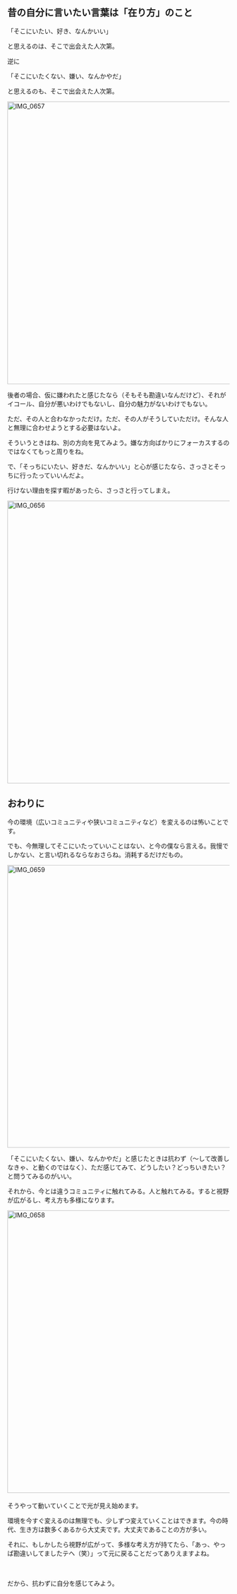 ## 昔の自分に言いたい言葉は「在り方」のこと
「そこにいたい、好き、なんかいい」

と思えるのは、そこで出会えた人次第。

逆に

「そこにいたくない、嫌い、なんかやだ」

と思えるのも、そこで出会えた人次第。

<a data-flickr-embed="true"  href="https://www.flickr.com/photos/nnammg/32274372694/in/dateposted-public/" title="IMG_0657"><img src="https://c1.staticflickr.com/3/2865/32274372694_4fe48338e0_z.jpg" width="640" height="640" alt="IMG_0657"></a><script async src="//embedr.flickr.com/assets/client-code.js" charset="utf-8"></script>

後者の場合、仮に嫌われたと感じたなら（そもそも勘違いなんだけど）、それがイコール、自分が悪いわけでもないし、自分の魅力がないわけでもない。

ただ、その人と合わなかっただけ。ただ、その人がそうしていただけ。そんな人と無理に合わせようとする必要はないよ。

そういうときはね、別の方向を見てみよう。嫌な方向ばかりにフォーカスするのではなくてもっと周りをね。

で、「そっちにいたい、好きだ、なんかいい」と心が感じたなら、さっさとそっちに行ったっていいんだよ。

行けない理由を探す暇があったら、さっさと行ってしまえ。

<a data-flickr-embed="true"  href="https://www.flickr.com/photos/nnammg/32274371354/in/dateposted-public/" title="IMG_0656"><img src="https://c1.staticflickr.com/1/444/32274371354_2b077dcca1_z.jpg" width="640" height="640" alt="IMG_0656"></a><script async src="//embedr.flickr.com/assets/client-code.js" charset="utf-8"></script>

## おわりに
今の環境（広いコミュニティや狭いコミュニティなど）を変えるのは怖いことです。

でも、今無理してそこにいたっていいことはない、と今の僕なら言える。我慢でしかない、と言い切れるならなおさらね。消耗するだけだもの。

<a data-flickr-embed="true"  href="https://www.flickr.com/photos/nnammg/32303765493/in/dateposted-public/" title="IMG_0659"><img src="https://c1.staticflickr.com/1/358/32303765493_a9a88a51f3_z.jpg" width="640" height="640" alt="IMG_0659"></a><script async src="//embedr.flickr.com/assets/client-code.js" charset="utf-8"></script>

「そこにいたくない、嫌い、なんかやだ」と感じたときは抗わず（〜して改善しなきゃ、と動くのではなく）、ただ感じてみて、どうしたい？どっちいきたい？と問うてみるのがいい。

それから、今とは違うコミュニティに触れてみる。人と触れてみる。すると視野が広がるし、考え方も多様になります。

<a data-flickr-embed="true"  href="https://www.flickr.com/photos/nnammg/32303763543/in/dateposted-public/" title="IMG_0658"><img src="https://c1.staticflickr.com/3/2857/32303763543_7ab998cfa0_z.jpg" width="640" height="640" alt="IMG_0658"></a><script async src="//embedr.flickr.com/assets/client-code.js" charset="utf-8"></script>　

そうやって動いていくことで光が見え始めます。

環境を今すぐ変えるのは無理でも、少しずつ変えていくことはできます。今の時代、生き方は数多くあるから大丈夫です。大丈夫であることの方が多い。

それに、もしかしたら視野が広がって、多様な考え方が持てたら、「あっ、やっぱ勘違いしてましたテヘ（笑）」って元に戻ることだってありえますよね。

　

だから、抗わずに自分を感じてみよう。